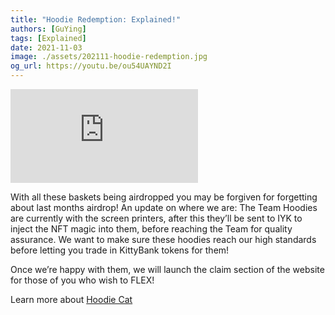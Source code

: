```yaml
---
title: "Hoodie Redemption: Explained!"
authors: [GuYing]
tags: [Explained]
date: 2021-11-03
image: ./assets/202111-hoodie-redemption.jpg
og_url: https://youtu.be/ou54UAYND2I
---
```


<iframe src="https://www.youtube.com/embed/ou54UAYND2I" title="YouTube video player" frameborder="0" allow="accelerometer; autoplay; clipboard-write; encrypted-media; gyroscope; picture-in-picture" allowFullScreen></iframe>

<!--truncate-->

With all these baskets being airdropped you may be forgiven for forgetting about last months airdrop! An update on where we are: The Team Hoodies are currently with the screen printers, after this they’ll be sent to IYK to inject the NFT magic into them, before reaching the Team for quality assurance. We want to make sure these hoodies reach our high standards before letting you trade in KittyBank tokens for them! 

Once we’re happy with them, we will launch the claim section of the website for those of you who wish to FLEX!

Learn more about [Hoodie Cat](/collections/kittyvault-purrks/hoodie-cat)